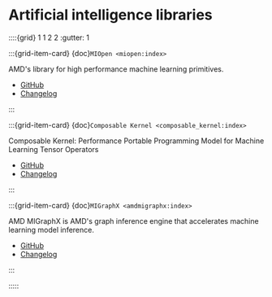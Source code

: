 # Artificial intelligence libraries

::::{grid} 1 1 2 2
:gutter: 1

:::{grid-item-card} {doc}`MIOpen <miopen:index>`

AMD's library for high performance machine learning primitives.

* [GitHub](https://github.com/ROCmSoftwarePlatform/MIOpen)
* [Changelog](https://github.com/ROCmSoftwarePlatform/MIOpen/blob/develop/CHANGELOG.md)

:::

:::{grid-item-card} {doc}`Composable Kernel <composable_kernel:index>`

Composable Kernel: Performance Portable Programming Model for Machine Learning Tensor Operators

* [GitHub](https://github.com/ROCmSoftwarePlatform/composable_kernel)
* [Changelog](https://github.com/ROCmSoftwarePlatform/composable_kernel/blob/develop/CHANGELOG.md)

:::

:::{grid-item-card} {doc}`MIGraphX <amdmigraphx:index>`

AMD MIGraphX is AMD's graph inference engine that accelerates machine learning model inference.

* [GitHub](https://github.com/ROCmSoftwarePlatform/AMDMIGraphX)
* [Changelog](https://github.com/ROCmSoftwarePlatform/AMDMIGraphX/blob/develop/CHANGELOG.md)

:::

:::::
